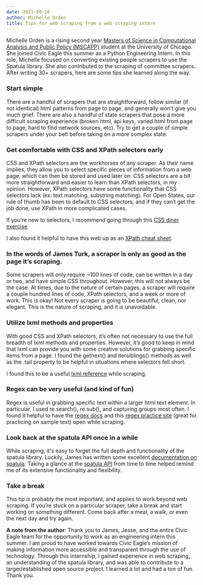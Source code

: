 ```yaml
---
date: 2021-09-16
author: Michelle Orden
title: Tips for web scraping from a web scraping intern
---
```


Michelle Orden is a rising second year [Masters of Science in Computational Analysis and Public Policy (MSCAPP)](https://capp.uchicago.edu/) student at the University of Chicago. She joined Civic Eagle this summer as a Python Engineering Intern. In this role, Michelle focused on converting existing people scrapers to use the Spatula library. She also contributed to the scraping of committee scrapers. After writing 30+ scrapers, here are some tips she learned along the way.

### Start simple
There are a handful of scrapers that are straightforward, follow similar (if not identical) html patterns from page to page, and generally won’t give you much grief. There are also a handful of state scrapers that pose a more difficult scraping experience (broken html, api keys, varied html from page to page, hard to find network sources, etc). Try to get a couple of simple scrapers under your belt before taking on a more complex state.

### Get comfortable with CSS and XPath selectors early
CSS and XPath selectors are the workhorses of any scraper. As their name implies, they allow you to select specific pieces of information from a web page, which can then be stored and used later on. CSS selectors are a bit more straightforward and easier to learn than XPath selectors, in my opinion. However, XPath selectors have some functionality that CSS selectors lack (ex: text matching, substring matching). For Open States, our rule of thumb has been to default to CSS selectors, and if they can’t get the job done, use XPath in more complicated cases.

If you’re new to selectors, I recommend going through this [CSS diner exercise](https://flukeout.github.io/).

I also found it helpful to have this web up as an [XPath cheat sheet](https://devhints.io/xpath).

### In the words of James Turk, a scraper is only as good as the page it’s scraping.
Some scrapers will only require ~100 lines of code, can be written in a day or two, and have simple CSS throughout. However, this will not always be the case. At times, due to the nature of certain pages, a scraper will require a couple hundred lines of code, XPath selectors, and a week or more of work. This is okay! Not every scraper is going to be beautiful, clean, nor elegant. This is the nature of scraping, and it is unavoidable.

### Utilize lxml methods and properties
With good CSS and XPath selectors, it’s often not necessary to use the full breadth of lxml methods and properties. However, it’s good to keep in mind that lxml can provide you with some creative solutions for grabbing specific items from a page. I found the getnext() and itersiblings() methods as well as the .tail property to be helpful in situations where selectors fell short.

I found this to be a useful [lxml reference](https://lxml.de/api/lxml.etree._Element-class.html#findtext) while scraping.

### Regex can be very useful (and kind of fun)
Regex is useful in grabbing specific text within a larger html text element. In particular, I used re.search(), re.sub(), and capturing groups most often. I found it helpful to have the [regex docs](https://docs.python.org/3/library/re.html) and this [regex practice site](https://regex101.com/r/n0qYCl/1/) (great for practicing on sample text) open while scraping.

### Look back at the spatula API once in a while
While scraping, it's easy to forget the full depth and functionality of the spatula library. Luckily, James has written some excellent [documentation on spatula](https://jamesturk.github.io/spatula). Taking a glance at the [spatula API](https://jamesturk.github.io/spatula/reference/) from time to time helped remind me of its extensive functionality and flexibility.

### Take a break
This tip is probably the most important, and applies to work beyond web scraping. If you’re stuck on a particular scraper, take a break and start working on something different. Come back after a meal, a walk, or even the next day and try again.

**A note from the author**: Thank you to James, Jesse, and the entire Civic Eagle team for the opportunity to work as an engineering intern this summer. I am proud to have worked towards Civic Eagle’s mission of making information more accessible and transparent through the use of technology. Through this internship, I gained experience in web scraping, an understanding of the spatula library, and was able to contribute to a larger/established open source project. I learned a lot and had a ton of fun. Thank you.

